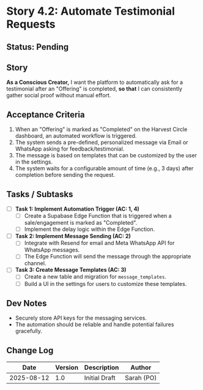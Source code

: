 # Story 4.2: Automate Testimonial Requests

## Status: Pending

## Story
**As a Conscious Creator,** I want the platform to automatically ask for a testimonial after an "Offering" is completed, **so that** I can consistently gather social proof without manual effort.

## Acceptance Criteria
1.  When an "Offering" is marked as "Completed" on the Harvest Circle dashboard, an automated workflow is triggered.
2.  The system sends a pre-defined, personalized message via Email or WhatsApp asking for feedback/testimonial.
3.  The message is based on templates that can be customized by the user in the settings.
4.  The system waits for a configurable amount of time (e.g., 3 days) after completion before sending the request.

## Tasks / Subtasks
- [ ] **Task 1: Implement Automation Trigger (AC: 1, 4)**
    - [ ] Create a Supabase Edge Function that is triggered when a sale/engagement is marked as "Completed".
    - [ ] Implement the delay logic within the Edge Function.
- [ ] **Task 2: Implement Message Sending (AC: 2)**
    - [ ] Integrate with Resend for email and Meta WhatsApp API for WhatsApp messages.
    - [ ] The Edge Function will send the message through the appropriate channel.
- [ ] **Task 3: Create Message Templates (AC: 3)**
    - [ ] Create a new table and migration for `message_templates`.
    - [ ] Build a UI in the settings for users to customize these templates.

## Dev Notes
*   Securely store API keys for the messaging services.
*   The automation should be reliable and handle potential failures gracefully.

## Change Log
| Date | Version | Description | Author |
| --- | --- | --- | --- |
| 2025-08-12 | 1.0 | Initial Draft | Sarah (PO) |
